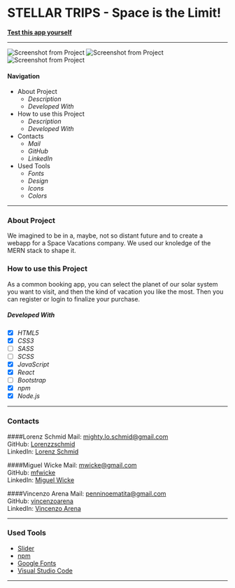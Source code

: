 # STELLAR TRIPS - Space is the Limit!

**[Test this app yourself](github.io)**

---

![Screenshot from Project](./images/project.png)
![Screenshot from Project](./images/project.png)
![Screenshot from Project](./images/project.png)

#### Navigation

- About Project
  - _Description_
  - _Developed With_
- How to use this Project
  - _Description_
  - _Developed With_
- Contacts
  - _Mail_
  - _GitHub_
  - _LinkedIn_
- Used Tools
  - _Fonts_
  - _Design_
  - _Icons_
  - _Colors_

---

### About Project

We imagined to be in a, maybe, not so distant future and to create a webapp for a Space Vacations company. We used our knoledge of the MERN stack to shape it.

### How to use this Project

As a common booking app, you can select the planet of our solar system you want to visit, and then the kind of vacation you like the most. Then you can register or login to finalize your purchase.

##### Developed With

- [x] _HTML5_
- [x] _CSS3_
- [ ] _SASS_
- [ ] _SCSS_
- [x] _JavaScript_
- [x] _React_
- [ ] _Bootstrap_
- [x] _npm_
- [x] _Node.js_

---

### Contacts

####Lorenz Schmid
Mail: <mighty.lo.schmid@gmail.com><br>
GitHub: [Lorenzzschmid](https://github.com/Lorenzzschmid)<br>
LinkedIn: [Lorenz Schmid](https://www.linkedin.com/in/lorenz-schmid-0a8b8a24b/)

####Miguel Wicke
Mail: <mwicke@gmail.com><br>
GitHub: [mfwicke](https://github.com/mfwicke)<br>
LinkedIn: [Miguel Wicke](https://www.linkedin.com/in/miguelwickeld/)

####Vincenzo Arena
Mail: <penninoematita@gmail.com><br>
GitHub: [vincenzoarena](https://github.com/vincenzoarena)<br>
LinkedIn: [Vincenzo Arena](https://www.linkedin.com/in/vincenzo-arena-032a064b/)

---

### Used Tools

- [Slider](https://kenwheeler.github.io/slick/)
- [npm](https://www.npmjs.com/)
- [Google Fonts](https://fonts.google.com/)
- [Visual Studio Code](https://code.visualstudio.com/)

---